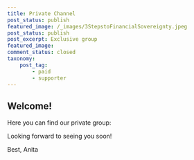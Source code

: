 ```yaml
---
title: Private Channel
post_status: publish
featured_image: /_images/3StepstoFinancialSovereignty.jpeg
post_status: publish
post_excerpt: Exclusive group
featured_image:
comment_status: closed
taxonomy:
    post_tag:
        - paid
		- supporter
---
```


## Welcome!

Here you can find our private group: 

Looking forward to seeing you soon!

Best, 
Anita